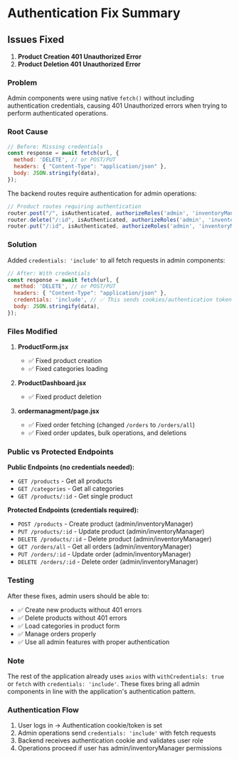 # Authentication Fix Summary

## Issues Fixed
1. **Product Creation 401 Unauthorized Error**
2. **Product Deletion 401 Unauthorized Error**

### Problem
Admin components were using native `fetch()` without including authentication credentials, causing 401 Unauthorized errors when trying to perform authenticated operations.

### Root Cause
```javascript
// Before: Missing credentials
const response = await fetch(url, {
  method: 'DELETE', // or POST/PUT
  headers: { "Content-Type": "application/json" },
  body: JSON.stringify(data),
});
```

The backend routes require authentication for admin operations:
```javascript
// Product routes requiring authentication
router.post("/", isAuthenticated, authorizeRoles('admin', 'inventoryManager'), createProduct);
router.delete("/:id", isAuthenticated, authorizeRoles('admin', 'inventoryManager'), deleteProduct);
router.put("/:id", isAuthenticated, authorizeRoles('admin', 'inventoryManager'), updateProduct);
```

### Solution
Added `credentials: 'include'` to all fetch requests in admin components:

```javascript
// After: With credentials
const response = await fetch(url, {
  method: 'DELETE', // or POST/PUT
  headers: { "Content-Type": "application/json" },
  credentials: 'include', // ✅ This sends cookies/authentication tokens
  body: JSON.stringify(data),
});
```

### Files Modified

1. **ProductForm.jsx** 
   - ✅ Fixed product creation 
   - ✅ Fixed categories loading

2. **ProductDashboard.jsx**
   - ✅ Fixed product deletion

3. **ordermanagment/page.jsx** 
   - ✅ Fixed order fetching (changed `/orders` to `/orders/all`)
   - ✅ Fixed order updates, bulk operations, and deletions

### Public vs Protected Endpoints

**Public Endpoints (no credentials needed):**
- `GET /products` - Get all products
- `GET /categories` - Get all categories  
- `GET /products/:id` - Get single product

**Protected Endpoints (credentials required):**
- `POST /products` - Create product (admin/inventoryManager)
- `PUT /products/:id` - Update product (admin/inventoryManager)  
- `DELETE /products/:id` - Delete product (admin/inventoryManager)
- `GET /orders/all` - Get all orders (admin/inventoryManager)
- `PUT /orders/:id` - Update order (admin/inventoryManager)
- `DELETE /orders/:id` - Delete order (admin/inventoryManager)

### Testing
After these fixes, admin users should be able to:
- ✅ Create new products without 401 errors
- ✅ Delete products without 401 errors  
- ✅ Load categories in product form
- ✅ Manage orders properly
- ✅ Use all admin features with proper authentication

### Note
The rest of the application already uses `axios` with `withCredentials: true` or `fetch` with `credentials: 'include'`. These fixes bring all admin components in line with the application's authentication pattern.

### Authentication Flow
1. User logs in → Authentication cookie/token is set
2. Admin operations send `credentials: 'include'` with fetch requests
3. Backend receives authentication cookie and validates user role
4. Operations proceed if user has admin/inventoryManager permissions